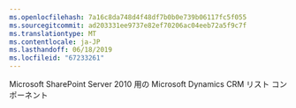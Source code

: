 ```yaml
---
ms.openlocfilehash: 7a16c8da748d4f48df7b0b0e739b06117fc5f055
ms.sourcegitcommit: ad203331ee9737e82ef70206ac04eeb72a5f9c7f
ms.translationtype: MT
ms.contentlocale: ja-JP
ms.lasthandoff: 06/18/2019
ms.locfileid: "67233261"
---
```

Microsoft SharePoint Server 2010 用の Microsoft Dynamics CRM リスト コンポーネント